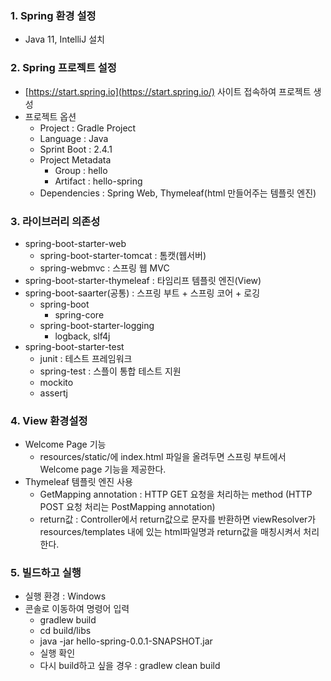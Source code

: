 ### 1. Spring 환경 설정
* Java 11, IntelliJ 설치

### 2. Spring 프로젝트 설정
* [https://start.spring.io](https://start.spring.io/) 사이트 접속하여 프로젝트 생성   
* 프로젝트 옵션
  * Project : Gradle Project
  * Language : Java
  * Sprint Boot : 2.4.1
  * Project Metadata
    * Group : hello
    * Artifact : hello-spring
  * Dependencies : Spring Web, Thymeleaf(html 만들어주는 템플릿 엔진)

### 3. 라이브러리 의존성
* spring-boot-starter-web
  * spring-boot-starter-tomcat : 톰캣(웹서버)
  * spring-webmvc : 스프링 웹 MVC
* spring-boot-starter-thymeleaf : 타임리프 템플릿 엔진(View)
* spring-boot-saarter(공통) : 스프링 부트 + 스프링 코어 + 로깅
  * spring-boot
    * spring-core
  * spring-boot-starter-logging
    * logback, slf4j
* spring-boot-starter-test
  * junit : 테스트 프레임워크
  * spring-test : 스플이 통합 테스트 지원
  * mockito
  * assertj

### 4. View 환경설정
* Welcome Page 기능
  * resources/static/에 index.html 파일을 올려두면 스프링 부트에서 Welcome page 기능을 제공한다.
* Thymeleaf 템플릿 엔진 사용
  * GetMapping annotation : HTTP GET 요청을 처리하는 method (HTTP POST 요청 처리는 PostMapping annotation)
  * return값 : Controller에서 return값으로 문자를 반환하면 viewResolver가 resources/templates 내에 있는 html파일명과 return값을 매칭시켜서 처리한다.
  
### 5. 빌드하고 실행
* 실행 환경 : Windows
* 콘솔로 이동하여 명령어 입력
  * gradlew build
  * cd build/libs
  * java -jar hello-spring-0.0.1-SNAPSHOT.jar
  * 실행 확인
  * 다시 build하고 싶을 경우 : gradlew clean build
